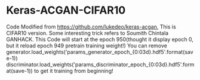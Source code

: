 # Keras-ACGAN-CIFAR10
Code Modified from https://github.com/lukedeo/keras-acgan, This is CIFAR10 version. Some interesting trick refers to Soumith Chintala GANHACK.
This Code will start at the epoch 950(thought it display epoch 0, but it reload epoch 949 pretrain training weight!)
You can remove generator.load_weights('params_generator_epoch_{0:03d}.hdf5'.format(save-1))
                discriminator.load_weights('params_discriminator_epoch_{0:03d}.hdf5'.format(save-1))
to get it training from beginning!
